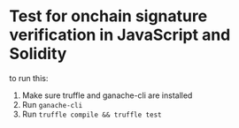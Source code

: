# Test for onchain signature verification in JavaScript and Solidity

to run this:

1. Make sure truffle and ganache-cli are installed
2. Run `ganache-cli`
3. Run `truffle compile && truffle test`

